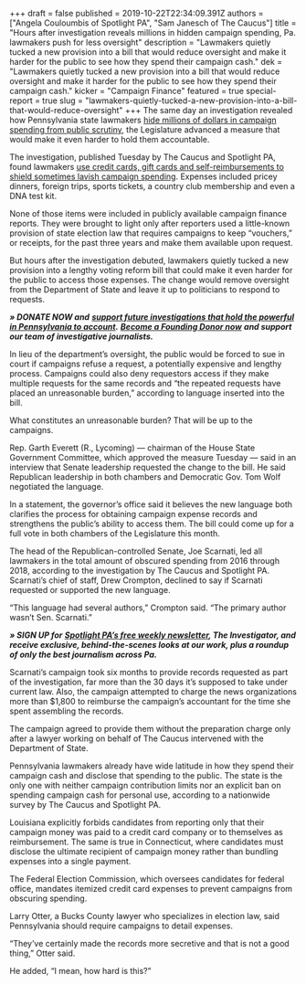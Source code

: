+++
draft = false
published = 2019-10-22T22:34:09.391Z
authors = ["Angela Couloumbis of Spotlight PA", "Sam Janesch of The Caucus"]
title = "Hours after investigation reveals millions in hidden campaign spending, Pa. lawmakers push for less oversight"
description = "Lawmakers quietly tucked a new provision into a bill that would reduce oversight and make it harder for the public to see how they spend their campaign cash."
dek = "Lawmakers quietly tucked a new provision into a bill that would reduce oversight and make it harder for the public to see how they spend their campaign cash."
kicker = "Campaign Finance"
featured = true
special-report = true
slug = "lawmakers-quietly-tucked-a-new-provision-into-a-bill-that-would-reduce-oversight"
+++
The same day an investigation revealed how Pennsylvania state lawmakers [hide millions of dollars in campaign spending from public scrutiny](https://www.spotlightpa.org/news/2019/10/lavish-dinners-sports-tickets-and-nearly-3.5-million-other-expenses-by-pa.-lawmakers-youve-never-seen/), the Legislature advanced a measure that would make it even harder to hold them accountable.

The investigation, published Tuesday by The Caucus and Spotlight PA, found lawmakers [use credit cards, gift cards and self-reimbursements to shield sometimes lavish campaign spending](https://www.spotlightpa.org/news/2019/10/lavish-dinners-sports-tickets-and-nearly-3.5-million-other-expenses-by-pa.-lawmakers-youve-never-seen/). Expenses included pricey dinners, foreign trips, sports tickets, a country club membership and even a DNA test kit.

None of those items were included in publicly available campaign finance reports. They were brought to light only after reporters used a little-known provision of state election law that requires campaigns to keep “vouchers,” or receipts, for the past three years and make them available upon request.

But hours after the investigation debuted, lawmakers quietly tucked a new provision into a lengthy voting reform bill that could make it even harder for the public to access those expenses. The change would remove oversight from the Department of State and leave it up to politicians to respond to requests.

_**» DONATE NOW and**_ [_**support future investigations that hold the powerful in Pennsylvania to account**_](https://www.spotlightpa.org/donate)_**.**_ [_**Become a Founding Donor now**_](https://www.spotlightpa.org/donate) _**and support our team of investigative journalists.**_

In lieu of the department’s oversight, the public would be forced to sue in court if campaigns refuse a request, a potentially expensive and lengthy process. Campaigns could also deny requestors access if they make multiple requests for the same records and “the repeated requests have placed an unreasonable burden,” according to language inserted into the bill.

What constitutes an unreasonable burden? That will be up to the campaigns.

Rep. Garth Everett (R., Lycoming) — chairman of the House State Government Committee, which approved the measure Tuesday — said in an interview that Senate leadership requested the change to the bill. He said Republican leadership in both chambers and Democratic Gov. Tom Wolf negotiated the language.

In a statement, the governor’s office said it believes the new language both clarifies the process for obtaining campaign expense records and strengthens the public’s ability to access them. The bill could come up for a full vote in both chambers of the Legislature this month.

The head of the Republican-controlled Senate, Joe Scarnati, led all lawmakers in the total amount of obscured spending from 2016 through 2018, according to the investigation by The Caucus and Spotlight PA. Scarnati’s chief of staff, Drew Crompton, declined to say if Scarnati requested or supported the new language.

“This language had several authors,” Crompton said. “The primary author wasn’t Sen. Scarnati.”

_**» SIGN UP for**_ [_**Spotlight PA’s free weekly newsletter**_](https://www.spotlightpa.org/newsletters)_**, The Investigator, and receive exclusive, behind-the-scenes looks at our work, plus a roundup of only the best journalism across Pa.**_

Scarnati’s campaign took six months to provide records requested as part of the investigation, far more than the 30 days it’s supposed to take under current law. Also, the campaign attempted to charge the news organizations more than $1,800 to reimburse the campaign’s accountant for the time she spent assembling the records.

The campaign agreed to provide them without the preparation charge only after a lawyer working on behalf of The Caucus intervened with the Department of State.

Pennsylvania lawmakers already have wide latitude in how they spend their campaign cash and disclose that spending to the public. The state is the only one with neither campaign contribution limits nor an explicit ban on spending campaign cash for personal use, according to a nationwide survey by The Caucus and Spotlight PA.

Louisiana explicitly forbids candidates from reporting only that their campaign money was paid to a credit card company or to themselves as reimbursement. The same is true in Connecticut, where candidates must disclose the ultimate recipient of campaign money rather than bundling expenses into a single payment.

The Federal Election Commission, which oversees candidates for federal office, mandates itemized credit card expenses to prevent campaigns from obscuring spending.

Larry Otter, a Bucks County lawyer who specializes in election law, said Pennsylvania should require campaigns to detail expenses.

“They’ve certainly made the records more secretive and that is not a good thing,” Otter said.

He added, “I mean, how hard is this?”
